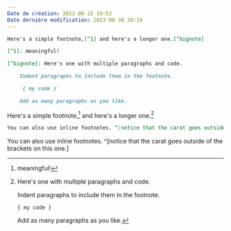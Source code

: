 ```yaml
---
Date de création: 2023-08-15 19:53
Date dernière modification: 2023-08-30 20:14
---
```

```md
Here's a simple footnote,[^1] and here's a longer one.[^bignote]

[^1]: meaningful!

[^bignote]: Here's one with multiple paragraphs and code.

    Indent paragraphs to include them in the footnote.

    `{ my code }`

    Add as many paragraphs as you like.
```

Here's a simple footnote,[^1] and here's a longer one.[^bignote]

[^1]: meaningful!

[^bignote]: Here's one with multiple paragraphs and code.

    Indent paragraphs to include them in the footnote.

    `{ my code }`

    Add as many paragraphs as you like.
	
```md
You can also use inline footnotes. ^[notice that the carat goes outside of the brackets on this one.]
```

You can also use inline footnotes. ^[notice that the carat goes outside of the brackets on this one.]